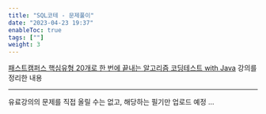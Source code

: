 ```yaml
---
title: "SQL코테 - 문제풀이"
date: "2023-04-23 19:37"
enableToc: true
tags: [""]
weight: 3
---
```


<a href='https://fastcampus.co.kr/dev_online_codingtest' target='_blank'>패스트캠퍼스 핵심유형 20개로 한 번에 끝내는 알고리즘 코딩테스트 with Java</a> 강의를 정리한 내용

<hr>

유료강의의 문제를 직접 올릴 수는 없고, 해당하는 필기만 업로드 예정 ...